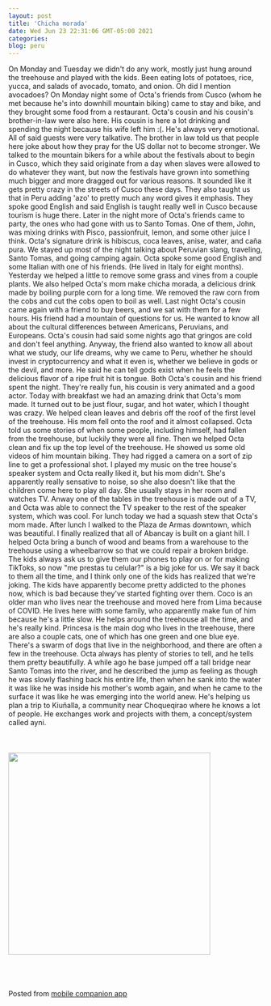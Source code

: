 ```yaml
---
layout: post
title: 'Chicha morada'
date: Wed Jun 23 22:31:06 GMT-05:00 2021
categories: 
blog: peru
---
```

On Monday and Tuesday we didn't do any work, mostly just hung around the treehouse and played with the kids. Been eating lots of potatoes, rice, yucca, and salads of avocado, tomato, and onion. Oh did I mention avocadoes? On Monday night some of Octa's friends from Cusco (whom he met because he's into downhill mountain biking) came to stay and bike, and they brought some food from a restaurant. Octa's cousin and his cousin's brother-in-law were also here. His cousin is here a lot drinking and spending the night because his wife left him :(. He's always very emotional. All of said guests were very talkative. The brother in law told us that people here joke about how they pray for the US dollar not to become stronger. We talked to the mountain bikers for a while about the festivals about to begin in Cusco, which they said originate from a day when slaves were allowed to do whatever they want, but now the festivals have grown into something much bigger and more dragged out for various reasons. It sounded like it gets pretty crazy in the streets of Cusco these days. They also taught us that in Peru adding 'azo' to pretty much any word gives it emphasis. They spoke good English and said English is taught really well in Cusco because tourism is huge there.
Later in the night more of Octa's friends came to party, the ones who had gone with us to Santo Tomas. One of them, John, was mixing drinks with Pisco, passionfruit, lemon, and some other juice I think. Octa's signature drink is hibiscus, coca leaves, anise, water, and caña pura. We stayed up most of the night talking about Peruvian slang, traveling, Santo Tomas, and going camping again. Octa spoke some good English and some Italian with one of his friends. (He lived in Italy for eight months). 
Yesterday we helped a little to remove some grass and vines from a couple plants. We also helped Octa's mom make chicha morada, a delicious drink made by boiling purple corn for a long time. We removed the raw corn from the cobs and cut the cobs open to boil as well. Last night Octa's cousin came again with a friend to buy beers, and we sat with them for a few hours. His friend had a mountain of questions for us. He wanted to know all about the cultural differences between Americans, Peruvians, and Europeans. Octa's cousin had said some nights ago that gringos are cold and don't feel anything. Anyway, the friend also wanted to know all about what we study, our life dreams, why we came to Peru, whether he should invest in cryptocurrency and what it even is, whether we believe in gods or the devil, and more. He said he can tell gods exist when he feels the delicious flavor of a ripe fruit hit is tongue. Both Octa's cousin and his friend spent the night. They're really fun, his cousin is very animated and a good actor.
Today with breakfast we had an amazing drink that Octa's mom made. It turned out to be just flour, sugar, and hot water, which I thought was crazy. We helped clean leaves and debris off the roof of the first level of the treehouse. His mom fell onto the roof and it almost collapsed. Octa told us some stories of when some people, including himself, had fallen from the treehouse, but luckily they were all fine. Then we helped Octa clean and fix up the top level of the treehouse. He showed us some old videos of him mountain biking. They had rigged a camera on a sort of zip line to get a professional shot. I played my music on the tree house's speaker system and Octa really liked it, but his mom didn't. She's apparently really sensative to noise, so she also doesn't like that the children come here to play all day. She usually stays in her room and watches TV. Anway one of the tables in the treehouse is made out of a TV, and Octa was able to connect the TV speaker to the rest of the speaker system, which was cool. For lunch today we had a squash stew that Octa's mom made. After lunch I walked to the Plaza de Armas downtown, which was beautiful. I finally realized that all of Abancay is built on a giant hill. I helped Octa bring a bunch of wood and beams from a warehouse to the treehouse using a wheelbarrow so that we could repair a broken bridge.
The kids always ask us to give them our phones to play on or for making TikToks, so now "me prestas tu celular?" is a big joke for us. We say it back to them all the time, and I think only one of the kids has realized that we're joking. The kids have apparently become pretty addicted to the phones now, which is bad because they've started fighting over them.
Coco is an older man who lives near the treehouse and moved here from Lima because of COVID. He lives here with some family, who apparently make fun of him because he's a little slow. He helps around the treehouse all the time, and he's really kind. 
Princesa is the main dog who lives in the treehouse, there are also a couple cats, one of which has one green and one blue eye. There's a swarm of dogs that live in the  neighborhood, and there are often a few in the treehouse.
Octa always has plenty of stories to tell, and he tells them pretty beautifully. A while ago he base jumped off a tall bridge near Santo Tomas into the river, and he described the jump as feeling as though he was slowly flashing back his entire life, then when he sank into the water it was like he was inside his mother's womb  again, and when he came to the surface it was like he was emerging into the world anew. 
He's helping us plan a trip to Kiuñalla, a community near Choqueqirao where he knows a lot of people. He exchanges work and projects with them, a concept/system called ayni.<br><br><br><br><img src="{{ '/assets/img/IMG_20210620_095049.jpg' | prepend: site.baseurl }}" width="400" /><br><br><br><br><br><span class="text-sm">Posted from <a href="https://github.com/serviceberry3/ghub_pgs_blog_pusher" class="text-green-500">mobile companion app</a></span>